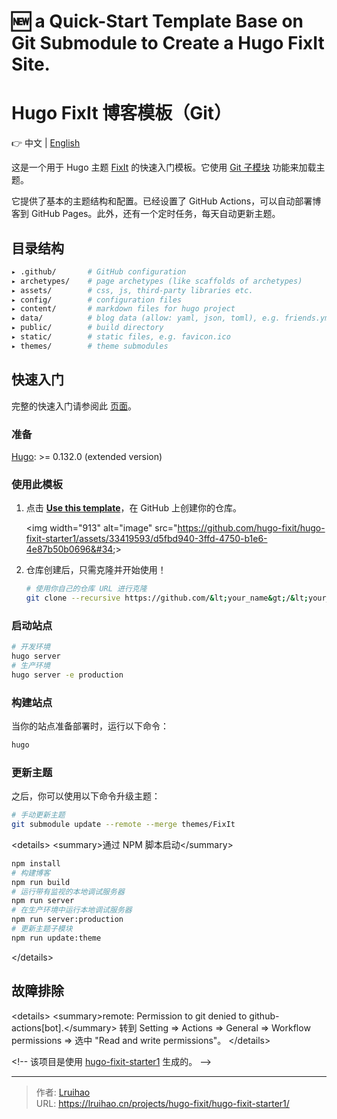 # 🆕 a Quick-Start Template Base on Git Submodule to Create a Hugo FixIt Site.

# Hugo FixIt 博客模板（Git）

👉 中文 | [English](README.en.md)

这是一个用于 Hugo 主题 [FixIt](https://github.com/hugo-fixit/FixIt) 的快速入门模板。它使用 [Git 子模块](https://git-scm.com/book/en/v2/Git-Tools-Submodules) 功能来加载主题。

它提供了基本的主题结构和配置。已经设置了 GitHub Actions，可以自动部署博客到 GitHub Pages。此外，还有一个定时任务，每天自动更新主题。

## 目录结构

```bash
▸ .github/       # GitHub configuration
▸ archetypes/    # page archetypes (like scaffolds of archetypes)
▸ assets/        # css, js, third-party libraries etc.
▸ config/        # configuration files
▸ content/       # markdown files for hugo project
▸ data/          # blog data (allow: yaml, json, toml), e.g. friends.yml
▸ public/        # build directory
▸ static/        # static files, e.g. favicon.ico
▸ themes/        # theme submodules
```

## 快速入门

完整的快速入门请参阅此 [页面](https://fixit.lruihao.cn/documentation/getting-started/)。

### 准备

[Hugo](https://gohugo.io/installation/): &gt;= 0.132.0 (extended version)

### 使用此模板

1. 点击 [**Use this template**](https://github.com/hugo-fixit/hugo-fixit-starter1/generate)，在 GitHub 上创建你的仓库。

    &lt;img width=&#34;913&#34; alt=&#34;image&#34; src=&#34;https://github.com/hugo-fixit/hugo-fixit-starter1/assets/33419593/d5fbd940-3ffd-4750-b1e6-4e87b50b0696&#34;&gt;

2. 仓库创建后，只需克隆并开始使用！

    ```bash
    # 使用你自己的仓库 URL 进行克隆
    git clone --recursive https://github.com/&lt;your_name&gt;/&lt;your_blog_repo&gt;.git
    ```

### 启动站点

```bash
# 开发环境
hugo server
# 生产环境
hugo server -e production
```

### 构建站点

当你的站点准备部署时，运行以下命令：

```bash
hugo
```

### 更新主题

之后，你可以使用以下命令升级主题：

```bash
# 手动更新主题
git submodule update --remote --merge themes/FixIt
```

&lt;details&gt;
  &lt;summary&gt;通过 NPM 脚本启动&lt;/summary&gt;

  ```bash
  npm install
  # 构建博客
  npm run build
  # 运行带有监视的本地调试服务器
  npm run server
  # 在生产环境中运行本地调试服务器
  npm run server:production
  # 更新主题子模块
  npm run update:theme
  ```

&lt;/details&gt;

## 故障排除

&lt;details&gt;
  &lt;summary&gt;remote: Permission to git denied to github-actions[bot].&lt;/summary&gt;
  转到 Setting =&gt; Actions =&gt; General =&gt; Workflow permissions =&gt; 选中 &#34;Read and write permissions&#34;。
&lt;/details&gt;

&lt;!-- 该项目是使用 [hugo-fixit-starter1](https://github.com/hugo-fixit/hugo-fixit-starter1) 生成的。 --&gt;


---

> 作者: [Lruihao](https://github.com/Lruihao)  
> URL: https://lruihao.cn/projects/hugo-fixit/hugo-fixit-starter1/  

